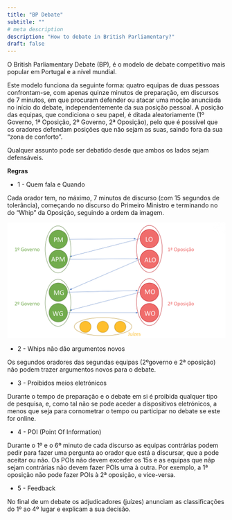 ```yaml
---
title: "BP Debate"
subtitle: ""
# meta description
description: "How to debate in British Parliamentary?"
draft: false
---
```



O British Parliamentary Debate (BP), é o modelo de debate competitivo mais popular em Portugal e a nível mundial.

Este modelo funciona da seguinte forma: quatro equipas de duas pessoas confrontam-se, com apenas quinze minutos de preparação, em discursos de 7 minutos, em que procuram defender ou atacar uma moção anunciada no início do debate, independentemente da sua posição pessoal. A posição das equipas, que condiciona o seu papel, é ditada aleatoriamente (1º Governo, 1ª Oposição, 2º Governo, 2ª Oposição), pelo que é possível que os oradores defendam posições que não sejam as suas, saindo fora da sua “zona de conforto”.

Qualquer assunto pode ser debatido desde que ambos os lados sejam defensáveis.

**Regras**
* 1 - Quem fala e Quando

Cada orador tem, no máximo, 7 minutos de discurso (com 15 segundos de tolerância), começando no discurso do Primeiro Ministro e terminando no do “Whip” da Oposição, seguindo a ordem da imagem.

![bp](/images/bp.png)

* 2 - Whips não dão argumentos novos

Os segundos oradores das segundas equipas (2ºgoverno e 2ª oposição) não podem trazer argumentos novos para o debate.

* 3 - Proibidos meios eletrónicos

Durante o tempo de preparação e o debate em si é proibida qualquer tipo de pesquisa, e, como tal não se pode aceder a dispositivos eletrónicos, a menos que seja para cornometrar o tempo ou participar no debate se este for online.

* 4 - POI (Point Of Information)

Durante o 1º e o 6º minuto de cada discurso as equipas contrárias podem pedir para fazer uma pergunta ao orador que está a discursar, que a pode aceitar ou não. Os POIs não devem exceder os 15s e as equipas que nãp sejam contrárias não devem fazer POIs uma à outra. Por exemplo, a 1ª oposição não pode fazer POIs à 2ª oposição, e vice-versa.

* 5 - Feedback

No final de um debate os adjudicadores (juízes) anunciam as classificações do 1º ao 4º lugar e explicam a sua decisão.
